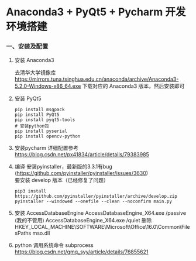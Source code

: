 
# Anaconda3 + PyQt5 + Pycharm 开发环境搭建

### 一、安装及配置
1. 安装 Anaconda3

    去清华大学镜像库 https://mirrors.tuna.tsinghua.edu.cn/anaconda/archive/Anaconda3-5.2.0-Windows-x86_64.exe 下载对应的 Anaconda3 版本，然后安装即可
2. 安装 PyQt5
    ```
    pip install msgpack
    pip install PyQt5
    pip install pyqt5-tools
    # 安装python包
    pip install pyserial
    pip install opencv-python
    ```
3. 安装pycharm
    详细配置参考 https://blog.csdn.net/px41834/article/details/79383985
4. 编译
    安装pyinstaller，最新版的3.3.1有bug (https://github.com/pyinstaller/pyinstaller/issues/3630)<br>
    要安装 develop 版本（已经修复了问题）
    ```
    pip3 install https://github.com/pyinstaller/pyinstaller/archive/develop.zip
    pyinstaller --windowed --onefile --clean --noconfirm main.py
    ```
5. 安装 AccessDatabaseEngine
    AccessDatabaseEngine_X64.exe /passive (我的不管用)
    AccessDatabaseEngine_X64.exe /quiet
    删除 HKEY_LOCAL_MACHINE\SOFTWARE\Microsoft\Office\16.0\Common\FilesPaths  mso.dll
6. python 调用系统命令 subprocess
    https://blog.csdn.net/gmq_syy/article/details/76855621

